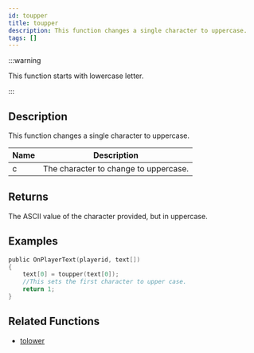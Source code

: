 ```yaml
---
id: toupper
title: toupper
description: This function changes a single character to uppercase.
tags: []
---
```


:::warning

This function starts with lowercase letter.

:::

## Description

This function changes a single character to uppercase.

| Name | Description                           |
| ---- | ------------------------------------- |
| c    | The character to change to uppercase. |

## Returns

The ASCII value of the character provided, but in uppercase.

## Examples

```c
public OnPlayerText(playerid, text[])
{
    text[0] = toupper(text[0]);
    //This sets the first character to upper case.
    return 1;
}
```

## Related Functions

- [tolower](tolower.md)
